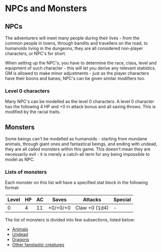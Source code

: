 # NPCs and Monsters

## NPCs

The adventurers will meet many people during their lives - from the common people in towns, through bandits and travellers on the road, to humanoids living in the dungeons, they are all considered non-player characters, or NPC's for short.

When setting up the NPC's, you have to determine the race, class, level and equipment of such character - this will let you derive any relevant statistics. GM is allowed to make minor adjustments - just as the player characters have their boons and banes, NPC's can be given similar modifiers too.

### Level 0 characters

Many NPC's can be modelled as the level 0 characters. A level 0 character has the following 4 HP and +0 in attack bonus and all saving throws. This is modified by the racial traits.

## Monsters

Some beings can't be modelled as humanoids - starting from mundane animals, through giant ones and fantastical beings, and ending with undead, they are all called monsters within this game. This doesn't mean they are necessarily evil - it is merely a catch-all term for any being impossible to model as NPC.

### Lists of monsters

Each monster on this list will have a specified stat block in the following format:

|Level|HP|AC|Saves|Attacks|Special|
|-|-|-|-|-|-|
|0|4|11|+0/+0/+0|Claw +0 (1d4)|-|

The list of monsters is divided into few subsections, listed below:

* [Animals](animals)
* [Undead](undead)
* [Dragons](dragons)
* [Other fanstastic creatures](other)